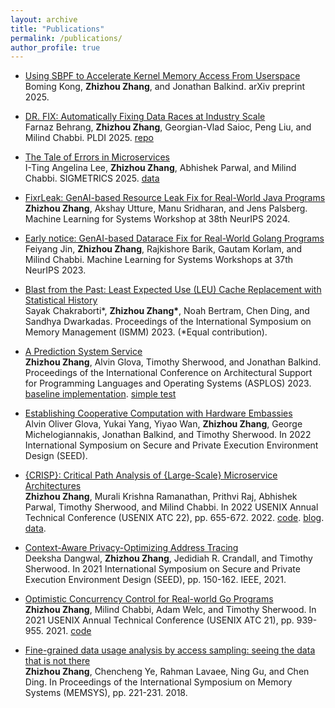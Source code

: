```yaml
---
layout: archive
title: "Publications"
permalink: /publications/
author_profile: true
---
```

* [Using SBPF to Accelerate Kernel Memory Access From Userspace](https://arxiv.org/pdf/2506.22632)\
Boming Kong, **Zhizhou Zhang**, and Jonathan Balkind. arXiv preprint 2025.

* [DR. FIX: Automatically Fixing Data Races at Industry Scale](https://doi.org/10.1145/3729265)\
Farnaz Behrang, **Zhizhou Zhang**, Georgian-Vlad Saioc, Peng Liu, and Milind Chabbi. PLDI 2025. [repo](https://github.com/uber-research/drfix)

* [The Tale of Errors in Microservices](https://dl.acm.org/doi/10.1145/3700436)\
I-Ting Angelina Lee, **Zhizhou Zhang**, Abhishek Parwal, and Milind Chabbi. SIGMETRICS 2025. [data](https://zenodo.org/records/13947828)

* [FixrLeak: GenAI-based Resource Leak Fix for Real-World Java Programs](https://github.com/lollllcat/lollllcat.github.io/blob/master/files/GenAI_resource_leak.pdf)\
**Zhizhou Zhang**, Akshay Utture, Manu Sridharan, and Jens Palsberg. Machine Learning for Systems Workshop at 38th NeurIPS 2024.

* [Early notice: GenAI-based Datarace Fix for Real-World Golang Programs](https://github.com/lollllcat/lollllcat.github.io/blob/master/files/genai_dr_mlsys.pdf)\
Feiyang Jin, **Zhizhou Zhang**, Rajkishore Barik, Gautam Korlam, and Milind Chabbi. Machine Learning for Systems Workshops at 37th NeurIPS 2023.

* [Blast from the Past: Least Expected Use (LEU) Cache Replacement with Statistical History](https://dl.acm.org/doi/10.1145/3591195.3595267)\
Sayak Chakraborti\*, **Zhizhou Zhang\***, Noah Bertram, Chen Ding, and Sandhya Dwarkadas. Proceedings of the International Symposium on Memory Management (ISMM) 2023. (\*Equal contribution).

* [A Prediction System Service](https://dl.acm.org/doi/pdf/10.1145/3575693.3575714)\
**Zhizhou Zhang**, Alvin Glova, Timothy Sherwood, and Jonathan Balkind. Proceedings of the International Conference on Architectural Support for Programming Languages and Operating Systems (ASPLOS) 2023. [baseline implementation](https://github.com/lollllcat/lollllcat.github.io/blob/master/files/diff-1731382884510.txt). [simple test](https://github.com/lollllcat/lollllcat.github.io/blob/master/files/test_syscall.c)

* [Establishing Cooperative Computation with Hardware Embassies](https://jbalkind.github.io/docs/glova-2022seed-embassy.pdf)\
Alvin Oliver Glova, Yukai Yang, Yiyao Wan, **Zhizhou Zhang**, George Michelogiannakis, Jonathan Balkind, and Timothy Sherwood. In 2022 International Symposium on Secure and Private Execution Environment Design (SEED).

* [{CRISP}: Critical Path Analysis of {Large-Scale} Microservice Architectures](https://www.usenix.org/conference/atc22/presentation/zhang-zhizhou)\
**Zhizhou Zhang**, Murali Krishna Ramanathan, Prithvi Raj, Abhishek Parwal, Timothy Sherwood, and Milind Chabbi. In 2022 USENIX Annual Technical Conference (USENIX ATC 22), pp. 655-672. 2022. [code](https://github.com/uber-research/CRISP). [blog](https://eng.uber.com/crisp-critical-path-analysis-for-microservice-architectures/). [data](https://zenodo.org/records/13956078).

* [Context-Aware Privacy-Optimizing Address Tracing](https://ieeexplore.ieee.org/abstract/document/9604789/)\
Deeksha Dangwal, **Zhizhou Zhang**, Jedidiah R. Crandall, and Timothy Sherwood. In 2021 International Symposium on Secure and Private Execution Environment Design (SEED), pp. 150-162. IEEE, 2021.

* [Optimistic Concurrency Control for Real-world Go Programs](https://www.usenix.org/conference/atc21/presentation/zhang-zhizhou)\
**Zhizhou Zhang**, Milind Chabbi, Adam Welc, and Timothy Sherwood. In 2021 USENIX Annual Technical Conference (USENIX ATC 21), pp. 939-955. 2021. [code](https://github.com/uber-research/GOCC)

* [Fine-grained data usage analysis by access sampling: seeing the data that is not there](https://dl.acm.org/doi/abs/10.1145/3240302.3240425)\
**Zhizhou Zhang**, Chencheng Ye, Rahman Lavaee, Ning Gu, and Chen Ding. In Proceedings of the International Symposium on Memory Systems (MEMSYS), pp. 221-231. 2018.
